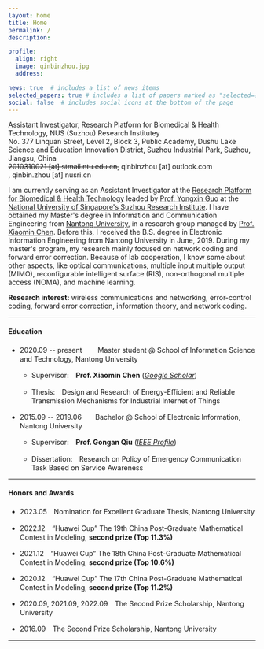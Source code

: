 ```yaml
---
layout: home
title: Home
permalink: /
description: 

profile:
  align: right
  image: qinbinzhou.jpg
  address: 

news: true  # includes a list of news items
selected_papers: true # includes a list of papers marked as "selected={true}"
social: false  # includes social icons at the bottom of the page
---
```


Assistant Investigator, Research Platform for Biomedical & Health Technology, NUS (Suzhou) Research Institutey<br>
No. 377 Linquan Street, Level 2, Block 3, Public Academy, Dushu Lake Science and Education Innovation District, Suzhou Industrial Park, Suzhou, Jiangsu, China<br>
~~2010310021 [at] stmail.ntu.edu.cn,~~ qinbinzhou [at] outlook.com<br>, qinbin.zhou [at] nusri.cn
<!-- [Google scholar](https://scholar.google.com/citations?user=hBZ_tKsAAAAJ) | [DBLP](https://dblp.org/pid/19/2969-1.html) | [Github](https://github.com/jindongwang) || [Twitter](https://twitter.com/jd92wang) | [Zhihu](https://www.zhihu.com/people/jindongwang) | [Wechat](http://jd92.wang/assets/img/wechat_public_account.jpg) | [Bilibili](https://space.bilibili.com/477087194) || [Resume](https://www.jianguoyun.com/p/DagJaZEQjKnsBRjbkeAEIAA)  -->

I am currently serving as an Assistant Investigator at the [Research Platform for Biomedical & Health Technology](http://www.nusri.cn/research/areas/amd/) leaded by [Prof. Yongxin Guo](https://cde.nus.edu.sg/ece/staff/guo-yong-xin/) at the [National University of Singapore's Suzhou Research Institute](http://www.nusri.cn/). I have obtained my Master's degree in Information and Communication Engineering from [Nantong University](https://www.ntu.edu.cn/), in a research group managed by [Prof. Xiaomin Chen](https://sist.ntu.edu.cn/2020/0429/c5301a139222/page.htm). Before this, I received the B.S. degree in Electronic Information Engineering from Nantong University in June, 2019. During my master's program, my research mainly focused on network coding and forward error correction. Because of lab cooperation, I know some about other aspects, like optical communications, multiple input multiple output (MIMO), reconfigurable intelligent surface (RIS), non-orthogonal multiple access (NOMA), and machine learning.

**Research interest:** wireless communications and networking, error-control coding, forward error correction, information theory, and network coding. 

<hr />

#### Education

- 2020.09 -- present 　　Master student @ School of Information Science and Technology, Nantong University 

    - Supervisor:　**Prof. Xiaomin Chen** ([*Google Scholar*](https://scholar.google.com/citations?user=bGjLGOsAAAAJ&hl=zh-CN&oi=ao))

    - Thesis:　Design and Research of Energy-Efficient and Reliable Transmission Mechanisms for Industrial Internet of Things


- 2015.09 -- 2019.06　　Bachelor @ School of Electronic Information, Nantong University 
    - Supervisor:　**Prof. Gongan Qiu** ([*IEEE Profile*](https://ieeexplore.ieee.org/author/37710688400))
    
    - Dissertation:　Research on Policy of Emergency Communication Task Based on Service Awareness

<hr />

#### Honors and Awards

- 2023.05　Nomination for Excellent Graduate Thesis, Nantong University

- 2022.12　“Huawei Cup” The 19th China Post-Graduate Mathematical Contest in Modeling, **second prize (Top 11.3%)**

- 2021.12　“Huawei Cup” The 18th China Post-Graduate Mathematical Contest in Modeling, **second prize (Top 10.6%)**

- 2020.12　“Huawei Cup” The 17th China Post-Graduate Mathematical Contest in Modeling, **second prize (Top 11.2%)** 

- 2020.09, 2021.09, 2022.09　The Second Prize Scholarship, Nantong University

- 2016.09　The Second Prize Scholarship, Nantong University

<hr />

